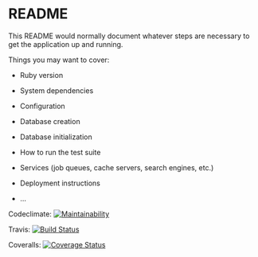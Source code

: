 # README

This README would normally document whatever steps are necessary to get the
application up and running.

Things you may want to cover:

* Ruby version

* System dependencies

* Configuration

* Database creation

* Database initialization

* How to run the test suite

* Services (job queues, cache servers, search engines, etc.)

* Deployment instructions

* ...

Codeclimate: [![Maintainability](https://api.codeclimate.com/v1/badges/14b3ad2a104831634f9b/maintainability)](https://codeclimate.com/github/vascmig/tutorial_rails_101/maintainability)

Travis: [![Build Status](https://travis-ci.com/vascmig/tutorial_rails_101.svg?branch=master)](https://travis-ci.com/vascmig/tutorial_rails_101)

Coveralls: [![Coverage Status](https://coveralls.io/repos/github/vascmig/tutorial_rails_101/badge.svg?branch=master)](https://coveralls.io/github/vascmig/tutorial_rails_101?branch=master)